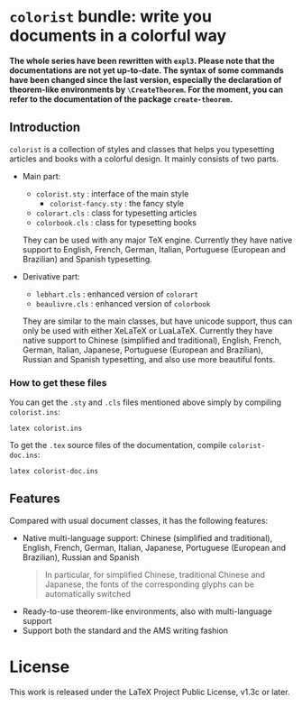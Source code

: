 <!-- Copyright (C) 2021-2023 by Jinwen XU -->

# `colorist` bundle: write you documents in a colorful way

**The whole series have been rewritten with `expl3`. Please note that the documentations are not yet up-to-date. The syntax of some commands have been changed since the last version, especially the declaration of theorem-like environments by `\CreateTheorem`. For the moment, you can refer to the documentation of the package `create-theorem`.**

## Introduction

`colorist` is a collection of styles and classes that helps you typesetting articles and books
with a colorful design. It mainly consists of two parts.

- Main part:
    - `colorist.sty` : interface of the main style
        - `colorist-fancy.sty` : the fancy style
    - `colorart.cls` : class for typesetting articles
    - `colorbook.cls` : class for typesetting books

    They can be used with any major TeX engine. Currently they have native
    support to English, French, German, Italian, Portuguese
    (European and Brazilian) and Spanish typesetting.


- Derivative part:
    - `lebhart.cls` : enhanced version of `colorart`
    - `beaulivre.cls` : enhanced version of `colorbook`

    They are similar to the main classes, but have unicode support, thus can
    only be used with either XeLaTeX or LuaLaTeX. Currently they have native
    support to Chinese (simplified and traditional), English, French, German,
    Italian, Japanese, Portuguese (European and Brazilian), Russian and Spanish
    typesetting, and also use more beautiful fonts.

### How to get these files
You can get the `.sty` and `.cls` files mentioned above simply by compiling
`colorist.ins`:
```
latex colorist.ins
```
To get the `.tex` source files of the documentation, compile `colorist-doc.ins`:
```
latex colorist-doc.ins
```

## Features

Compared with usual document classes, it has the following features:

- Native multi-language support: Chinese (simplified and traditional), English,
  French, German, Italian, Japanese, Portuguese (European and Brazilian),
  Russian and Spanish
    > In particular, for simplified Chinese, traditional Chinese and Japanese,
    > the fonts of the corresponding glyphs can be automatically switched
- Ready-to-use theorem-like environments, also with multi-language support
- Support both the standard and the AMS writing fashion


# License

This work is released under the LaTeX Project Public License, v1.3c or later.

